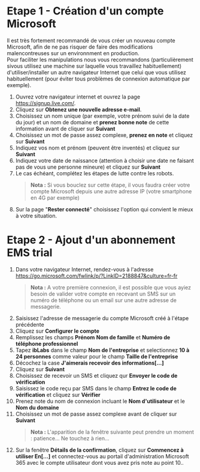 # Etape 1 - Création d'un compte Microsoft
Il est très fortement recommandé de vous créer un nouveau compte Microsoft, afin de ne pas risquer de faire des modifications malencontreuses sur un environnment en production.  
Pour faciliter les manipulations nous vous recommandons (particulièrement sivous utilisez une machine sur laquelle vous travaillez habituellement) d'utiliser/installer un autre navigateur Internet que celui que vous utilisez habituellement (pour éviter tous problèmes de connexion automatique par exemple).  
1. Ouvrez votre navigateur internet et ouvrez la page https://signup.live.com/.
1. Cliquez sur **Obtenez une nouvelle adresse e-mail**.
1. Choisissez un nom unique (par exemple, votre prénom suivi de la date du jour) et un nom de domaine et **prenez bonne note** de cette information avant de cliquer sur **Suivant**
1. Choisissez un mot de passe assez complexe, **prenez en note** et cliquez sur **Suivant**
1. Indiquez vos nom et prénom (peuvent être inventés) et cliquez sur **Suivant**
1. Indiquez votre date de naissance (attention à choisir une date ne faisant pas de vous une personne mineure) et cliquez sur **Suivant**
1. Le cas échéant, complétez les étapes de lutte contre les robots.  
    > **Nota :** Si vous bouclez sur cette étape, il vous faudra créer votre compte Microsoft depuis une autre adresse IP (votre smartphone en 4G par exemple)
1. Sur la page "**Rester connecté**" choisissez l'option qui convient le mieux à votre situation.

# Etape 2 - Ajout d'un abonnement EMS trial
1. Dans votre navigateur Internet, rendez-vous à l'adresse https://go.microsoft.com/fwlink/p/?LinkID=2188847&culture=fr-fr
    > **Nota :** A votre première connexion, il est possible que vous ayiez besoin de valider votre compte en recevant un SMS sur un numéro de téléphone ou un email sur une autre adresse de messagerie.
1. Saisissez l'adresse de messagerie du compte Microsoft créé à l'étape précédente
1. Cliquez sur **Configurer le compte**
1. Remplissez les champs **Prénom** **Nom de famille** et **Numéro de téléphone professionnel**
1. Tapez **ibLabs** dans le champ **Nom de l'entreprise** et selectionnez **10 à 24 personnes** comme valeur pour le champ **Taille de l'entreprise**
1. Décochez la case **J'aimerais recevoir des informations[...]**
1. Cliquez sur **Suivant**
1. Choisissez de recevoir un SMS et cliquez qur **Envoyer le code de vérification**
1. Saisissez le code reçu par SMS dans le champ **Entrez le code de vérification** et cliquez sur **Vérifier**
1. Prenez note du nom de connexion incluant le **Nom d'utilisateur** et le **Nom du domaine**
1. Choisissez un mot de passe assez complexe avant de cliquer sur **Suivant**
    > **Nota :** L'apparition de la fenêtre suivante peut prendre un moment : patience... Ne touchez à rien...
1. Sur la fenêtre **Détails de la confirmation**, cliquez sur **Commencez à utiliser En[...]** et connectez-vous au portail d'administration Microsoft 365 avec le compte utilisateur dont vous avez pris note au point 10..
